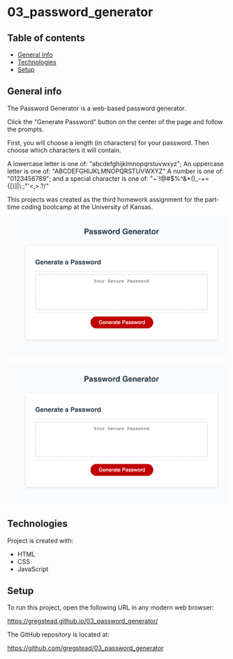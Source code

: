 # 03_password_generator

## Table of contents
* [General info](#general-info)
* [Technologies](#technologies)
* [Setup](#setup)

## General info
The Password Generator is a web-based password generator. 

Click the "Generate Password" button on the center of the page and follow the prompts.

First, you will choose a length (in characters) for your password. Then choose which characters it will contain.

A lowercase letter is one of: "abcdefghijklmnopqrstuvwxyz";
An uppercase letter is one of: "ABCDEFGHIJKLMNOPQRSTUVWXYZ"
A number is one of: "0123456789";
and a special character is one of: "~`!@#$%^&*()_-+={[}]|\\:;\"'<,>.?/" 


This projects was created as the third homework assignment for the part-time coding bootcamp at the University of Kansas.

![Empty password generator](./assets/pwgen_screenshot1.png)

![Password generator with password](./assets/pwgen_screenshot1.png)


## Technologies
Project is created with:
* HTML
* CSS
* JavaScript
	
## Setup
To run this project, open the following URL in any modern web browser:

https://gregstead.github.io/03_password_generator/

The GitHub repository is located at: 

https://github.com/gregstead/03_password_generator